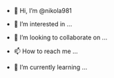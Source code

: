 - 👋 Hi, I’m @nikola981
- 👀 I’m interested in ...

- 💞️ I’m looking to collaborate on ...
- 📫 How to reach me ...

<!---
nikola981/nikola981 is a ✨ special ✨ repository because its `README.md` (this file) appears on your GitHub profile.
You can click the Preview link to take a look at your changes.
--->
- 🌱 I’m currently learning ...
